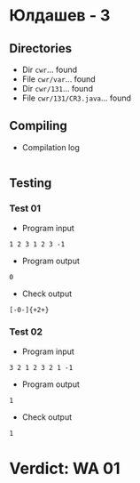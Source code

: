 # Юлдашев - 3
## Directories
- Dir `cwr`... found
- File `cwr/var`... found
- Dir `cwr/131`... found
- File `cwr/131/CR3.java`... found
## Compiling
- Compilation log
```

```
## Testing
### Test 01
- Program input
```
1 2 3 1 2 3 -1

```
- Program output
```
0
```
- Check output
```
[-0-]{+2+}

```
### Test 02
- Program input
```
3 2 1 2 3 2 1 -1

```
- Program output
```
1
```
- Check output
```
1

```
# Verdict: WA 01
